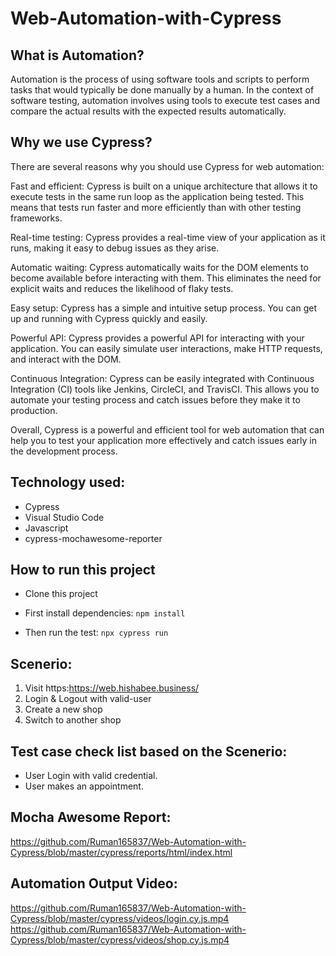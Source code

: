 # Web-Automation-with-Cypress

## What is Automation?

Automation is the process of using software tools and scripts to perform tasks that would typically be done manually by a human. In the context of software testing, automation involves using tools to execute test cases and compare the actual results with the expected results automatically.

## Why we use Cypress?

There are several reasons why you should use Cypress for web automation:

Fast and efficient: Cypress is built on a unique architecture that allows it to execute tests in the same run loop as the application being tested. This means that tests run faster and more efficiently than with other testing frameworks.

Real-time testing: Cypress provides a real-time view of your application as it runs, making it easy to debug issues as they arise.

Automatic waiting: Cypress automatically waits for the DOM elements to become available before interacting with them. This eliminates the need for explicit waits and reduces the likelihood of flaky tests.

Easy setup: Cypress has a simple and intuitive setup process. You can get up and running with Cypress quickly and easily.

Powerful API: Cypress provides a powerful API for interacting with your application. You can easily simulate user interactions, make HTTP requests, and interact with the DOM.

Continuous Integration: Cypress can be easily integrated with Continuous Integration (CI) tools like Jenkins, CircleCI, and TravisCI. This allows you to automate your testing process and catch issues before they make it to production.

Overall, Cypress is a powerful and efficient tool for web automation that can help you to test your application more effectively and catch issues early in the development process.

## Technology used:
- Cypress
- Visual Studio Code
- Javascript
- cypress-mochawesome-reporter

## How to run this project

- Clone this project
- First install dependencies:
 ```npm install```
 
- Then run the test:
 ```npx cypress run```

## Scenerio:

1. Visit https:https://web.hishabee.business/
2. Login & Logout with valid-user
3. Create a new shop
4. Switch to another shop


## Test case check list based on the Scenerio:

- User Login with valid credential.
- User makes an appointment.

## Mocha Awesome Report:

https://github.com/Ruman165837/Web-Automation-with-Cypress/blob/master/cypress/reports/html/index.html

## Automation Output Video:

https://github.com/Ruman165837/Web-Automation-with-Cypress/blob/master/cypress/videos/login.cy.js.mp4
https://github.com/Ruman165837/Web-Automation-with-Cypress/blob/master/cypress/videos/shop.cy.js.mp4
